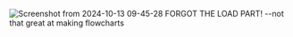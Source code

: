 ![Screenshot from 2024-10-13 09-45-28](https://github.com/user-attachments/assets/033570ef-cc87-4242-884d-5328976c895e)
FORGOT THE LOAD PART! --not that great at making flowcharts
